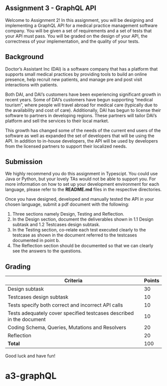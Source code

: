 ## Assignment 3 - GraphQL API
Welcome to Assignment 2! In this assignment, you will be designing and implementing a GraphQL API for a medical practice management software company. You will be given a set of requirements and a set of tests that your API must pass. You will be graded on the design of your API, the correctness of your implementation, and the quality of your tests.

## Background
Doctor’s Assistant Inc (DAI) is a software company that has a platform that supports small medical practices by providing tools to build an online presence, help recruit new patients, and manage pre and post visit interactions with patients.

Both DAI, and DAI’s customers have been experiencing significant growth in recent years. Some of DAI’s customers have begun supporting “medical tourism”, where people will travel abroad for medical care (typically due to the availability and cost of care). Additionally, DAI has begun to license their software to partners in developing regions. These partners will tailor DAI’s platform and sell the services to their local market.

This growth has changed some of the needs of the current end users of the software as well as expanded the set of developers that will be using the API. In addition to in-house developers, the API will be used by developers from the licensed partners to support their localized needs.

## Submission
We highly recommend you do this assignment in Typescipt. You could use Java or Python, but your lovely TAs would not be able to support you. For more information on how to set up your development environment for each language, please refer to the **README.md** files in the respective directories.

Once you have designed, developed and manually tested the API in your chosen language, submit a pdf document with the following:
1. Three sections namely Design, Testing and Reflection. 
2. In the Design section, document the deliverables shown in 1.1 Design subtask and 1.2 Testcases design subtask. 
3. In the Testing section, co-relate each test executed clearly to the testcase as shown in the document referred to the testcases documented in point b.
4. The Reflection section should be documented so that we can clearly see the answers to the questions.



## Grading
| Criteria                                                             | Points |
| -------------------------------------------------------------------- | ------ |
| Design subtask                                                       | 30     |
| Testcases design subtask                                             | 10     |
| Tests specify both correct and incorrect API calls                   | 10     |
| Tests adequately cover specified testcases described in the document | 10     |
| Coding Schema, Queries, Mutations and Resolvers                      | 20     |
| Reflection                                                           | 20     |
| **Total**                                                            | 100    |

Good luck and have fun!
# a3-graphQL
